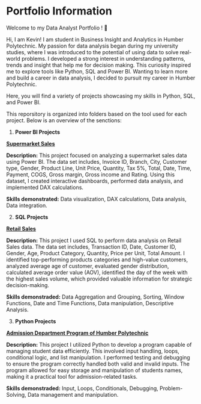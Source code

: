 # Portfolio Information

Welcome to my Data Analyst Portfolio ! 🚀

Hi, I am Kevin! I am student in Business Insight and Analytics in Humber Polytechnic.
My passion for data analysis began during my university studies, where I was introduced to the potential of using data to solve real-world problems. I developed a strong interest in understanding patterns, trends and insight that help me for decision making. This curiosity inspired me to explore tools like Python, SQL and Power BI. Wanting to learn more and build a career in data analysis, I decided to pursuit my career in Humber Polytechnic.

Here, you will find a variety of projects showcasing my skills in Python, SQL, and Power BI. 

This reporsitory is organized into folders based on the tool used for each project. Below is an overview of the senctions:


1.	**Power BI Projects**

[**Supermarket Sales**](https://github.com/KevinL128/Portfolio/tree/main/Power%20BI%20Project)

**Description:** This project focused on analyzing a supermarket sales data using Power BI. The data set includes, Invoice ID, Branch, City, Customer type, Gender, Product Line, Unit Price, Quantity, Tax 5%, Total, Date, Time, Payment, COGS, Gross margin, Gross income and Rating. Using this dataset, I created interactive dashboards, performed data analysis, and implemented DAX calculations.

**Skills demonstrated:** Data visualization, DAX calculations, Data analysis, Data integration.

2. **SQL Projects**
   
[**Retail Sales**](https://github.com/KevinL128/Portfolio/tree/main/SQL%20Project)

**Description:** This project I used SQL to perform data analysis on Retail Sales data. The data set includes, Transaction ID, Date, Customer ID, Gender, Age, Product Category, Quantity, Price per Unit, Total Amount. I identified top-performing products categories and high-value customers, analyzed average age of customer, evaluated gender distribution, calculated average order value (AOV), identified the day of the week with the highest sales volume, which provided valuable information for strategic decision-making.

**Skills demonstraded:** Data Aggregation and Grouping, Sorting, Window Functions, Date and Time Functions, Data manipulation, Descriptive Analysis.

   
3. **Python Projects**
   
[**Admission Department Program of Humber Polytechnic**](https://github.com/KevinL128/Portfolio/tree/main/Python%20Project)

**Description:** This project I utilized Python to develop a program capable of managing student data efficiently. This involved input handling, loops, conditional logic, and list manipulation. I performed testing and debugging to ensure the program correctly handled both valid and invalid inputs. The program allowed for easy storage and manipulation of students names, making it a practical tool for admission-related tasks.

**Skills demonstraded:** Input, Loops, Conditionals, Debugging, Problem-Solving, Data management and manipulation.




